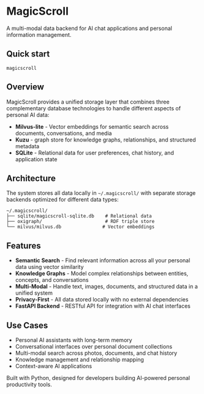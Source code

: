 # MagicScroll

A multi-modal data backend for AI chat applications and personal information management.

## Quick start

```
magicscroll
```


## Overview

MagicScroll provides a unified storage layer that combines three complementary database technologies to handle different aspects of personal AI data:

- **Milvus-lite** - Vector embeddings for semantic search across documents, conversations, and media
- **Kuzu** - graph store for knowledge graphs, relationships, and structured metadata  
- **SQLite** - Relational data for user preferences, chat history, and application state

## Architecture

The system stores all data locally in `~/.magicscroll/` with separate storage backends optimized for different data types:

```
~/.magicscroll/
├── sqlite/magicscroll-sqlite.db    # Relational data
├── oxigraph/                       # RDF triple store  
└── milvus/milvus.db               # Vector embeddings
```

## Features

- **Semantic Search** - Find relevant information across all your personal data using vector similarity
- **Knowledge Graphs** - Model complex relationships between entities, concepts, and conversations
- **Multi-Modal** - Handle text, images, documents, and structured data in a unified system
- **Privacy-First** - All data stored locally with no external dependencies
- **FastAPI Backend** - RESTful API for integration with AI chat interfaces

## Use Cases

- Personal AI assistants with long-term memory
- Conversational interfaces over personal document collections  
- Multi-modal search across photos, documents, and chat history
- Knowledge management and relationship mapping
- Context-aware AI applications

Built with Python, designed for developers building AI-powered personal productivity tools.
